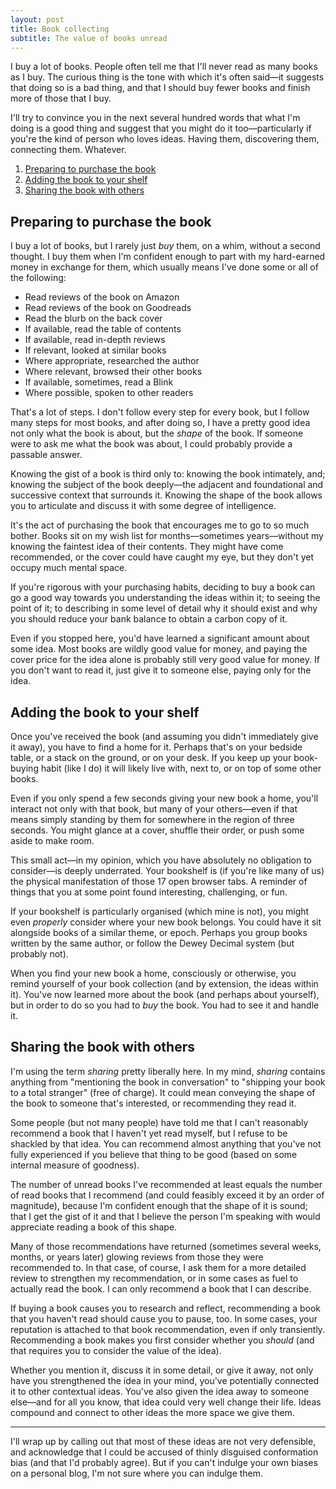 ```yaml
---
layout: post
title: Book collecting
subtitle: The value of books unread
---
```

I buy a lot of books. People often tell me that I'll never read as many books as I buy. The curious thing is the tone with which it's often said—it suggests that doing so is a bad thing, and that I should buy fewer books and finish more of those that I buy.

I'll try to convince you in the next several hundred words that what I'm doing is a good thing and suggest that you might do it too—particularly if you're the kind of person who loves ideas. Having them, discovering them, connecting them. Whatever.

1. [Preparing to purchase the book](#preparing-to-purchase-the-book)
2. [Adding the book to your shelf](#adding-the-book-to-your-shelf)
3. [Sharing the book with others](#sharing-the-book-with-others)

## Preparing to purchase the book
I buy a lot of books, but I rarely just _buy_ them, on a whim, without a second thought. I buy them when I'm confident enough to part with my hard-earned money in exchange for them, which usually means I've done some or all of the following:

- Read reviews of the book on Amazon
- Read reviews of the book on Goodreads
- Read the blurb on the back cover
- If available, read the table of contents
- If available, read in-depth reviews
- If relevant, looked at similar books
- Where appropriate, researched the author
- Where relevant, browsed their other books
- If available, sometimes, read a Blink
- Where possible, spoken to other readers

That's a lot of steps. I don't follow every step for every book, but I follow many steps for most books, and after doing so, I have a pretty good idea not only what the book is about, but the _shape_ of the book. If someone were to ask me what the book was about, I could probably provide a passable answer.

Knowing the gist of a book is third only to: knowing the book intimately, and; knowing the subject of the book deeply—the adjacent and foundational and successive context that surrounds it. Knowing the shape of the book allows you to articulate and discuss it with some degree of intelligence.

It's the act of purchasing the book that encourages me to go to so much bother. Books sit on my wish list for months—sometimes years—without my knowing the faintest idea of their contents. They might have come recommended, or the cover could have caught my eye, but they don't yet occupy much mental space.

If you're rigorous with your purchasing habits, deciding to buy a book can go a good way towards you understanding the ideas within it; to seeing the point of it; to describing in some level of detail why it should exist and why you should reduce your bank balance to obtain a carbon copy of it.

Even if you stopped here, you'd have learned a significant amount about some idea. Most books are wildly good value for money, and paying the cover price for the idea alone is probably still very good value for money. If you don't want to read it, just give it to someone else, paying only for the idea.

## Adding the book to your shelf
Once you've received the book (and assuming you didn't immediately give it away), you have to find a home for it. Perhaps that's on your bedside table, or a stack on the ground, or on your desk. If you keep up your book-buying habit (like I do) it will likely live with, next to, or on top of some other books.

Even if you only spend a few seconds giving your new book a home, you'll interact not only with that book, but many of your others—even if that means simply standing by them for somewhere in the region of three seconds. You might glance at a cover, shuffle their order, or push some aside to make room.

This small act—in my opinion, which you have absolutely no obligation to consider—is deeply underrated. Your bookshelf is (if you're like many of us) the physical manifestation of those 17 open browser tabs. A reminder of things that you at some point found interesting, challenging, or fun.

If your bookshelf is particularly organised (which mine is not), you might even _properly_ consider where your new book belongs. You could have it sit alongside books of a similar theme, or epoch. Perhaps you group books written by the same author, or follow the Dewey Decimal system (but probably not).

When you find your new book a home, consciously or otherwise, you remind yourself of your book collection (and by extension, the ideas within it). You've now learned more about the book (and perhaps about yourself), but in order to do so you had to _buy_ the book. You had to see it and handle it.

## Sharing the book with others
I'm using the term _sharing_ pretty liberally here. In my mind, _sharing_ contains anything from "mentioning the book in conversation" to "shipping your book to a total stranger" (free of charge). It could mean conveying the shape of the book to someone that's interested, or recommending they read it.

Some people (but not many people) have told me that I can't reasonably recommend a book that I haven't yet read myself, but I refuse to be shackled by that idea. You can recommend almost anything that you've not fully experienced if you believe that thing to be good (based on some internal measure of goodness).

The number of unread books I've recommended at least equals the number of read books that I recommend (and could feasibly exceed it by an order of magnitude), because I'm confident enough that the shape of it is sound; that I get the gist of it and that I believe the person I'm speaking with would appreciate reading a book of this shape.

Many of those recommendations have returned (sometimes several weeks, months, or years later) glowing reviews from those they were recommended to. In that case, of course, I ask them for a more detailed review to strengthen my recommendation, or in some cases as fuel to actually read the book. I can only recommend a book that I can describe.

If buying a book causes you to research and reflect, recommending a book that you haven't read should cause you to pause, too. In some cases, your reputation is attached to that book recommendation, even if only transiently. Recommending a book makes you first consider whether you _should_ (and that requires you to consider the value of the idea).

Whether you mention it, discuss it in some detail, or give it away, not only have you strengthened the idea in your mind, you've potentially connected it to other contextual ideas. You've also given the idea away to someone else—and for all you know, that idea could very well change their life. Ideas compound and connect to other ideas the more space we give them.

---

I'll wrap up by calling out that most of these ideas are not very defensible, and acknowledge that I could be accused of thinly disguised conformation bias (and that I'd probably agree). But if you can't indulge your own biases on a personal blog, I'm not sure where you can indulge them.